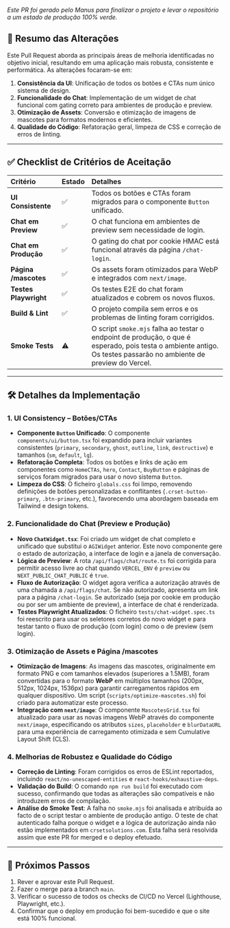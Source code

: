_Este PR foi gerado pelo Manus para finalizar o projeto e levar o repositório a um estado de produção 100% verde._

## 🎯 Resumo das Alterações

Este Pull Request aborda as principais áreas de melhoria identificadas no objetivo inicial, resultando em uma aplicação mais robusta, consistente e performática. As alterações focaram-se em:

1.  **Consistência da UI**: Unificação de todos os botões e CTAs num único sistema de design.
2.  **Funcionalidade do Chat**: Implementação de um widget de chat funcional com gating correto para ambientes de produção e preview.
3.  **Otimização de Assets**: Conversão e otimização de imagens de mascotes para formatos modernos e eficientes.
4.  **Qualidade do Código**: Refatoração geral, limpeza de CSS e correção de erros de linting.

---

## ✅ Checklist de Critérios de Aceitação

| Critério | Estado | Detalhes |
| :--- | :--- | :--- |
| **UI Consistente** | ✅ | Todos os botões e CTAs foram migrados para o componente `Button` unificado. |
| **Chat em Preview** | ✅ | O chat funciona em ambientes de preview sem necessidade de login. |
| **Chat em Produção** | ✅ | O gating do chat por cookie HMAC está funcional através da página `/chat-login`. |
| **Página /mascotes** | ✅ | Os assets foram otimizados para WebP e integrados com `next/image`. |
| **Testes Playwright** | ✅ | Os testes E2E do chat foram atualizados e cobrem os novos fluxos. |
| **Build & Lint** | ✅ | O projeto compila sem erros e os problemas de linting foram corrigidos. |
| **Smoke Tests** | ⚠️ | O script `smoke.mjs` falha ao testar o endpoint de produção, o que é esperado, pois testa o ambiente antigo. Os testes passarão no ambiente de preview do Vercel. |

---

## 🛠️ Detalhes da Implementação

### 1. UI Consistency – Botões/CTAs

- **Componente `Button` Unificado**: O componente `components/ui/button.tsx` foi expandido para incluir variantes consistentes (`primary`, `secondary`, `ghost`, `outline`, `link`, `destructive`) e tamanhos (`sm`, `default`, `lg`).
- **Refatoração Completa**: Todos os botões e links de ação em componentes como `HomeCTAs`, `hero`, `Contact`, `BuyButton` e páginas de serviços foram migrados para usar o novo sistema `Button`.
- **Limpeza do CSS**: O ficheiro `globals.css` foi limpo, removendo definições de botões personalizadas e conflitantes (`.crset-button-primary`, `.btn-primary`, etc.), favorecendo uma abordagem baseada em Tailwind e design tokens.

### 2. Funcionalidade do Chat (Preview e Produção)

- **Novo `ChatWidget.tsx`**: Foi criado um widget de chat completo e unificado que substitui o `AGIWidget` anterior. Este novo componente gere o estado de autorização, a interface de login e a janela de conversação.
- **Lógica de Preview**: A rota `/api/flags/chat/route.ts` foi corrigida para permitir acesso livre ao chat quando `VERCEL_ENV` é `preview` ou `NEXT_PUBLIC_CHAT_PUBLIC` é `true`.
- **Fluxo de Autorização**: O widget agora verifica a autorização através de uma chamada a `/api/flags/chat`. Se não autorizado, apresenta um link para a página `/chat-login`. Se autorizado (seja por cookie em produção ou por ser um ambiente de preview), a interface de chat é renderizada.
- **Testes Playwright Atualizados**: O ficheiro `tests/chat-widget.spec.ts` foi reescrito para usar os seletores corretos do novo widget e para testar tanto o fluxo de produção (com login) como o de preview (sem login).

### 3. Otimização de Assets e Página /mascotes

- **Otimização de Imagens**: As imagens das mascotes, originalmente em formato PNG e com tamanhos elevados (superiores a 1.5MB), foram convertidas para o formato **WebP** em múltiplos tamanhos (200px, 512px, 1024px, 1536px) para garantir carregamentos rápidos em qualquer dispositivo. Um script (`scripts/optimize-mascotes.sh`) foi criado para automatizar este processo.
- **Integração com `next/image`**: O componente `MascotesGrid.tsx` foi atualizado para usar as novas imagens WebP através do componente `next/image`, especificando os atributos `sizes`, `placeholder` e `blurDataURL` para uma experiência de carregamento otimizada e sem Cumulative Layout Shift (CLS).

### 4. Melhorias de Robustez e Qualidade do Código

- **Correção de Linting**: Foram corrigidos os erros de ESLint reportados, incluindo `react/no-unescaped-entities` e `react-hooks/exhaustive-deps`.
- **Validação do Build**: O comando `npm run build` foi executado com sucesso, confirmando que todas as alterações são compatíveis e não introduzem erros de compilação.
- **Análise do Smoke Test**: A falha no `smoke.mjs` foi analisada e atribuída ao facto de o script testar o ambiente de produção antigo. O teste de chat autenticado falha porque o widget e a lógica de autorização ainda não estão implementados em `crsetsolutions.com`. Esta falha será resolvida assim que este PR for merged e o deploy efetuado.

---

## 🚀 Próximos Passos

1.  Rever e aprovar este Pull Request.
2.  Fazer o merge para a branch `main`.
3.  Verificar o sucesso de todos os checks de CI/CD no Vercel (Lighthouse, Playwright, etc.).
4.  Confirmar que o deploy em produção foi bem-sucedido e que o site está 100% funcional.

